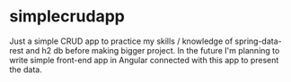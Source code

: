 # simplecrudapp

Just a simple CRUD app to practice my skills / knowledge of spring-data-rest and h2 db before making bigger project. In the future I'm planning to write simple front-end app in Angular connected with this app to present the data.
